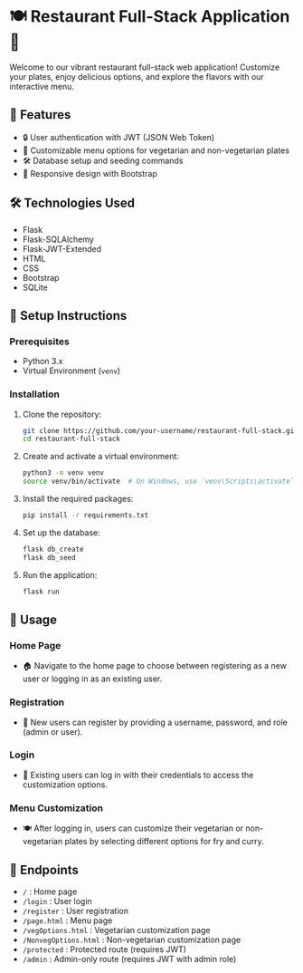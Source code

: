 # 🍽️ Restaurant Full-Stack Application 🚀

Welcome to our vibrant restaurant full-stack web application! Customize your plates, enjoy delicious options, and explore the flavors with our interactive menu.

## 🌟 Features

- 🔒 User authentication with JWT (JSON Web Token)
- 🍲 Customizable menu options for vegetarian and non-vegetarian plates
- 🛠️ Database setup and seeding commands
- 📱 Responsive design with Bootstrap

## 🛠️ Technologies Used

- Flask
- Flask-SQLAlchemy
- Flask-JWT-Extended
- HTML
- CSS
- Bootstrap
- SQLite

## 🔧 Setup Instructions

### Prerequisites

- Python 3.x
- Virtual Environment (`venv`)

### Installation

1. Clone the repository:
    ```bash
    git clone https://github.com/your-username/restaurant-full-stack.git
    cd restaurant-full-stack
    ```

2. Create and activate a virtual environment:
    ```bash
    python3 -m venv venv
    source venv/bin/activate  # On Windows, use `venv\Scripts\activate`
    ```

3. Install the required packages:
    ```bash
    pip install -r requirements.txt
    ```

4. Set up the database:
    ```bash
    flask db_create
    flask db_seed
    ```

5. Run the application:
    ```bash
    flask run
    ```

## 🚀 Usage

### Home Page

- 🏠 Navigate to the home page to choose between registering as a new user or logging in as an existing user.

### Registration

- 📝 New users can register by providing a username, password, and role (admin or user).

### Login

- 🔑 Existing users can log in with their credentials to access the customization options.

### Menu Customization

- 🍽️ After logging in, users can customize their vegetarian or non-vegetarian plates by selecting different options for fry and curry.

## 🎯 Endpoints

- `/` : Home page
- `/login` : User login
- `/register` : User registration
- `/page.html` : Menu page
- `/vegOptions.html` : Vegetarian customization page
- `/NonvegOptions.html` : Non-vegetarian customization page
- `/protected` : Protected route (requires JWT)
- `/admin` : Admin-only route (requires JWT with admin role)
